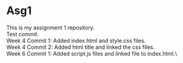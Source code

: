 # Asg1

This is my assignment 1 repository.\
Test commit.\
Week 4 Commit 1: Added index.html and style.css files.\
Week 4 Commit 2: Added html title and linked the css files.\
Week 6 Commit 1: Added script.js files and linked file to index.html.\
